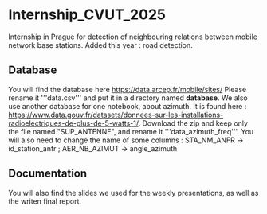 # Internship_CVUT_2025
Internship in Prague for detection of neighbouring relations between mobile network base stations. Added this year : road detection.


## Database

You will find the database here https://data.arcep.fr/mobile/sites/ 
Please rename it '''data.csv''' and put it in a directory named __database__.
We also use another database for one notebook, about azimuth. It is found here : https://www.data.gouv.fr/datasets/donnees-sur-les-installations-radioelectriques-de-plus-de-5-watts-1/. Download the zip and keep only the file named "SUP_ANTENNE", and rename it '''data_azimuth_freq'''. You will also need to change the name of some columns : STA_NM_ANFR -> id_station_anfr ; AER_NB_AZIMUT -> angle_azimuth

## Documentation

You will also find the slides we used for the weekly presentations, as well as the writen final report.
